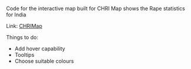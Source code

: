 Code for the interactive map built for CHRI
Map shows the Rape statistics for India

Link: [CHRIMap](http://inosaint.github.io/CHRImap)

Things to do:

+ Add hover capability
+ Tooltips
+ Choose suitable colours